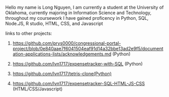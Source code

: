 Hello my name is Long Nguyen, I am currently a student at the University of Oklahoma, currently majoring in Information Science and Technology, throughout my coursework I have gained proficency in Python, SQL, Node.JS, R studio, HTML, CSS, and Javascript

links to other projects:

1. https://github.com/prys0000/congressional-portal-project/blob/0e840aae7f6041504eaf91d14a32bbe13ad2e9f5/documentation-applications-lists/acknowledgements.md (Python)

2. https://github.com/lvn1717/expensetracker-with-SQL (Python)

3. https://github.com/lvn1717/tetris-clone(Python)

4. https://github.com/lvn1717/expensetracker-SQL-HTML-JS-CSS (HTML/CSS/Javascript)
   
